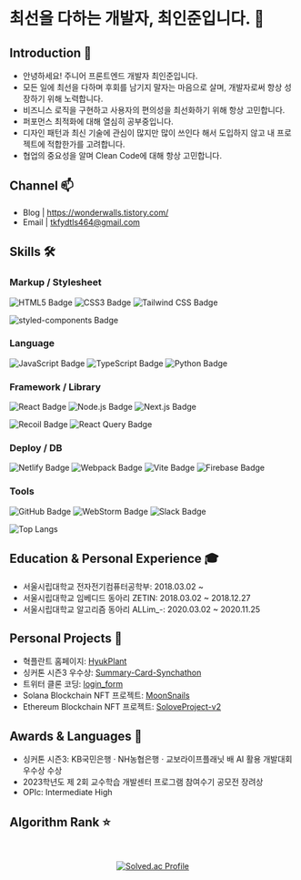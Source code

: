 # 최선을 다하는 개발자, 최인준입니다. 🌱

## Introduction 📢
- 안녕하세요! 주니어 프론트엔드 개발자 최인준입니다.
- 모든 일에 최선을 다하며 후회를 남기지 말자는 마음으로 살며, 개발자로써 항상 성장하기 위해 노력합니다.
- 비즈니스 로직을 구현하고 사용자의 편의성을 최선화하기 위해 항상 고민합니다.
- 퍼포먼스 최적화에 대해 열심히 공부중입니다.
- 디자인 패턴과 최신 기술에 관심이 많지만 많이 쓰인다 해서  도입하지 않고 내 프로젝트에 적합한가를  고려합니다.
- 협업의 중요성을 알며 Clean Code에 대해 항상 고민합니다.

## Channel 📫
- Blog  | https://wonderwalls.tistory.com/
- Email | tkfydtls464@gmail.com
  
## Skills 🛠

### Markup / Stylesheet
![HTML5 Badge](https://img.shields.io/badge/HTML5-E34F26?style=flat&logo=HTML5&logoColor=white)
![CSS3 Badge](https://img.shields.io/badge/CSS3-1572B6?style=flat&logo=CSS3&logoColor=white)
![Tailwind CSS Badge](https://img.shields.io/badge/Tailwind_CSS-38B2AC?style=flat&logo=tailwind-css&logoColor=white)

![styled-components Badge](https://img.shields.io/badge/styled--components-DB7093?style=flat&logo=styled-components&logoColor=white)
### Language
![JavaScript Badge](https://img.shields.io/badge/JavaScript-F7DF1E?style=flat&logo=JavaScript&logoColor=white)
![TypeScript Badge](https://img.shields.io/badge/TypeScript-3178C6?style=flat&logo=TypeScript&logoColor=white)
![Python Badge](https://img.shields.io/badge/Python-3776AB?style=flat&logo=Python&logoColor=white)

### Framework / Library
![React Badge](https://img.shields.io/badge/React-61DAFB?style=flat&logo=React&logoColor=white)
![Node.js Badge](https://img.shields.io/badge/Node.js-339933?style=flat&logo=Node.js&logoColor=white)
![Next.js Badge](https://img.shields.io/badge/Next.js-000000?style=flat&logo=next.js&logoColor=white)

![Recoil Badge](https://img.shields.io/badge/Recoil-3677E5?style=flat&logo=recoil&logoColor=white)
![React Query Badge](https://img.shields.io/badge/React_Query-EF4444?style=flat&logo=react-query&logoColor=white)

### Deploy / DB
![Netlify Badge](https://img.shields.io/badge/netlify-00C7B7?style=flat&logo=netlify&logoColor=white)
![Webpack Badge](https://img.shields.io/badge/Webpack-8DD6F9?style=flat&logo=webpack&logoColor=white)
![Vite Badge](https://img.shields.io/badge/Vite-B73BFE?style=flat&logo=vite&logoColor=white)
![Firebase Badge](https://img.shields.io/badge/Firebase-FFCA28?style=flat&logo=firebase&logoColor=black)


### Tools
![GitHub Badge](https://img.shields.io/badge/GitHub-181717?style=flat&logo=GitHub&logoColor=white)
![WebStorm Badge](https://img.shields.io/badge/WebStorm-007ACC?style=flat&logo=WebStorm&logoColor=white)
![Slack Badge](https://img.shields.io/badge/Slack-4A154B?style=flat&logo=Slack&logoColor=white)


![Top Langs](https://github-readme-stats.vercel.app/api/top-langs/?username=TaePoong719&layout=compact)

## Education & Personal Experience 🎓
- 서울시립대학교 전자전기컴퓨터공학부: 2018.03.02 ~
- 서울시립대학교 임베디드 동아리 ZETIN: 2018.03.02 ~ 2018.12.27
- 서울시립대학교 알고리즘 동아리 ALLim_-: 2020.03.02 ~ 2020.11.25

## Personal Projects 📁 
- 혁플란트 홈페이지: [HyukPlant](https://github.com/EarlyRiser42/BrotherDentist)
- 싱커톤 시즌3 우수상: [Summary-Card-Synchathon](https://github.com/TaePoong719/Summary-Card-Synchathon)
- 트위터 클론 코딩: [login_form](https://github.com/LateEarlyRiser/login_form)
- Solana Blockchain NFT 프로젝트: [MoonSnails](https://github.com/TaePoong719/MoonSnails)
- Ethereum Blockchain NFT 프로젝트: [SoloveProject-v2](https://github.com/free-mint-nft/SoloveProject-v2)

## Awards & Languages 🏅
- 싱커톤 시즌3: KB국민은행 · NH농협은행 · 교보라이프플래닛 배 AI 활용 개발대회 우수상 수상
- 2023학년도 제 2회 교수학습 개발센터 프로그램 참여수기 공모전 장려상
- OPIc: Intermediate High

## Algorithm Rank ⭐ 
<br/>
<div align=center>

[![Solved.ac Profile](http://mazassumnida.wtf/api/v2/generate_badge?boj=tkfydtls)](https://solved.ac/tkfydtls/)

</div>
<br/>
